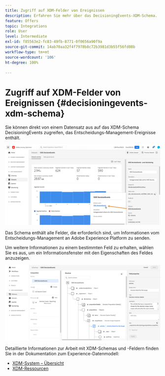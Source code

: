 ```yaml
---
title: Zugriff auf XDM-Felder von Ereignissen
description: Erfahren Sie mehr über das DecisioningEvents-XDM-Schema.
feature: Offers
topic: Integrations
role: User
level: Intermediate
exl-id: f85563e2-fc83-49fb-8771-0f0656a90f9a
source-git-commit: 14ab70aa32f4f7978b8c72b3981d3b55f56fd08b
workflow-type: tm+mt
source-wordcount: '106'
ht-degree: 100%

---
```


# Zugriff auf XDM-Felder von Ereignissen {#decisioningevents-xdm-schema}

Sie können direkt von einem Datensatz aus auf das XDM-Schema DecisioningEvents zugreifen, das Entscheidungs-Management-Ereignisse enthält.

![](../assets/access-schema.png)

Das Schema enthält alle Felder, die erforderlich sind, um Informationen vom Entscheidungs-Management an Adobe Experience Platform zu senden.

Um weitere Informationen zu einem bestimmten Feld zu erhalten, wählen Sie es aus, um ein Informationsfenster mit den Eigenschaften des Feldes anzuzeigen.

![](../assets/schema-fields.png)

Detaillierte Informationen zur Arbeit mit XDM-Schemas und -Feldern finden Sie in der Dokumentation zum Experience-Datenmodell:

* [XDM-System – Übersicht](https://experienceleague.adobe.com/docs/experience-platform/xdm/home.html?lang=de)
* [XDM-Ressourcen](https://experienceleague.adobe.com/docs/experience-platform/xdm/ui/explore.html?lang=de)
